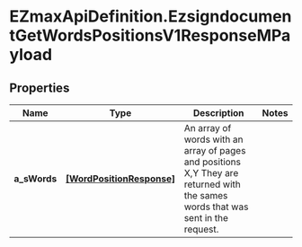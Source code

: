 # EZmaxApiDefinition.EzsigndocumentGetWordsPositionsV1ResponseMPayload

## Properties

Name | Type | Description | Notes
------------ | ------------- | ------------- | -------------
**a_sWords** | [**[WordPositionResponse]**](WordPositionResponse.md) | An array of words with an array of pages and positions X,Y  They are returned with the sames words that was sent in the request. | 


